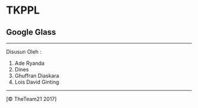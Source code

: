 TKPPL
=========

## Google Glass
---------------------
Disusun Oleh :

1. Ade Ryanda
2. Dines
3. Ghuffran Diaskara
4. Lois David Ginting
----------------------
[© TheTeam21 2017]